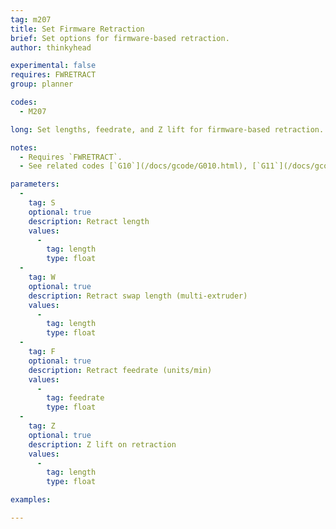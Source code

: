 ```yaml
---
tag: m207
title: Set Firmware Retraction
brief: Set options for firmware-based retraction.
author: thinkyhead

experimental: false
requires: FWRETRACT
group: planner

codes:
  - M207

long: Set lengths, feedrate, and Z lift for firmware-based retraction. See parameters below.

notes:
  - Requires `FWRETRACT`.
  - See related codes [`G10`](/docs/gcode/G010.html), [`G11`](/docs/gcode/G010.html), [`M208`](/docs/gcode/M208.html), and [`M209`](/docs/gcode/M209.html).

parameters:
  -
    tag: S
    optional: true
    description: Retract length
    values:
      -
        tag: length
        type: float
  -
    tag: W
    optional: true
    description: Retract swap length (multi-extruder)
    values:
      -
        tag: length
        type: float
  -
    tag: F
    optional: true
    description: Retract feedrate (units/min)
    values:
      -
        tag: feedrate
        type: float
  -
    tag: Z
    optional: true
    description: Z lift on retraction
    values:
      -
        tag: length
        type: float

examples:

---
```



